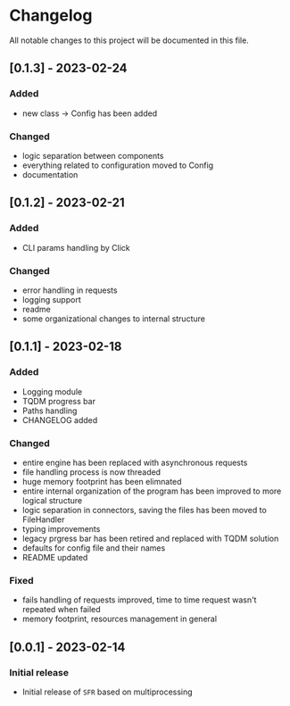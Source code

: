 # Changelog

All notable changes to this project will be documented in this file.

## [0.1.3] - 2023-02-24
### Added
- new class -> Config has been added

### Changed
- logic separation between components
- everything related to configuration moved to Config
- documentation

## [0.1.2] - 2023-02-21
### Added
- CLI params handling by Click

### Changed
- error handling in requests
- logging support
- readme
- some organizational changes to internal structure

## [0.1.1] - 2023-02-18
### Added
- Logging module
- TQDM progress bar
- Paths handling
- CHANGELOG added

### Changed
- entire engine has been replaced with asynchronous requests
- file handling process is now threaded
- huge memory footprint has been elimnated
- entire internal organization of the program has been improved to more logical structure
- logic separation in connectors, saving the files has been moved to FileHandler
- typing improvements
- legacy prgress bar has been retired and replaced with TQDM solution
- defaults for config file and their names
- README updated

### Fixed
- fails handling of requests improved, time to time request wasn't repeated when failed
- memory footprint, resources management in general

## [0.0.1] - 2023-02-14
### Initial release
- Initial release of `SFR` based on multiprocessing